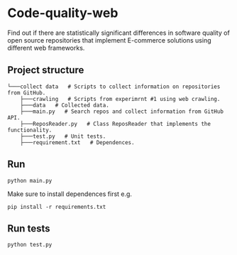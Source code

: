 # Code-quality-web
Find out if  there are statistically significant differences in software quality of open source repositories that implement E-commerce solutions using different web frameworks.

## Project structure

``` 
└───collect data   # Scripts to collect information on repositories from GitHub.
    ├───crawling   # Scripts from experimrnt #1 using web crawling.
    ├───data   # Collected data.
    ├───main.py   # Search repos and collect information from GitHub API.
    ├───ReposReader.py   # Class ReposReader that implements the functionality.
    ├───test.py   # Unit tests.
    ├───requirement.txt   # Dependences.
```

## Run 


``` 
python main.py
```

Make sure to install dependences first e.g.

```
pip install -r requirements.txt
```

## Run tests

``` 
python test.py
``` 